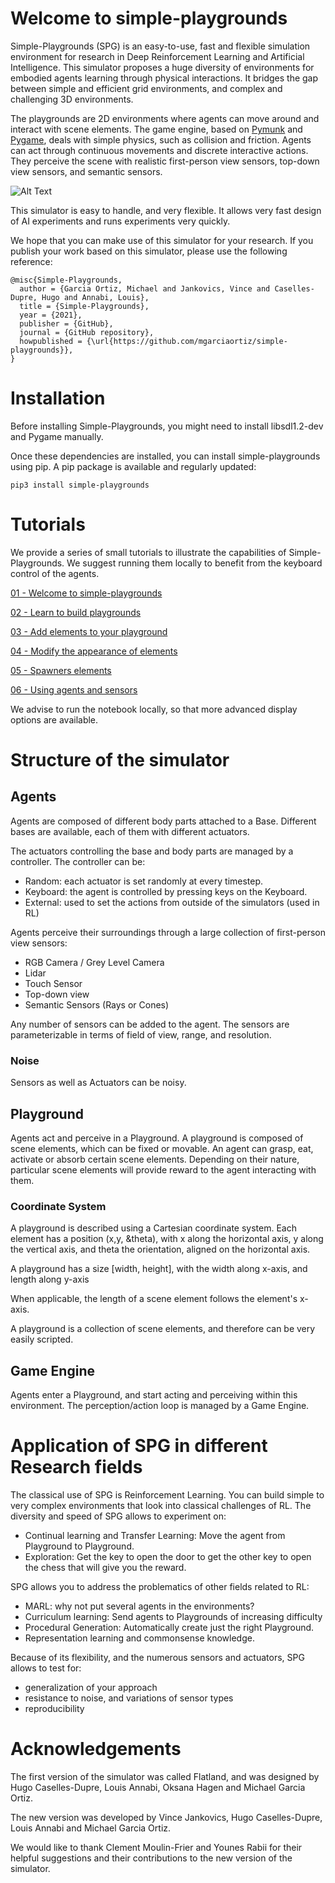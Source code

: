 # Welcome to simple-playgrounds

Simple-Playgrounds (SPG) is an easy-to-use, fast and flexible
simulation environment for research in Deep Reinforcement Learning and Artificial Intelligence.
This simulator proposes a huge diversity of environments for embodied agents learning
through physical interactions.
It bridges the gap between simple and efficient grid environments, and complex and challenging 3D environments.

The playgrounds are 2D environments where agents can move around and interact with scene elements.
The game engine, based on [Pymunk](http://www.pymunk.org) and [Pygame](https://www.pygame.org), deals with simple physics, such as collision and friction.
Agents can act through continuous movements and discrete interactive actions.
They perceive the scene with realistic first-person view sensors, top-down view sensors, and
semantic sensors.

![Alt Text](https://github.com/mgarciaortiz/simple-playgrounds/blob/master/assets/spg.gif)

This simulator is easy to handle, and very flexible. It allows very fast design of AI experiments
and runs experiments very quickly.

We hope that you can make use of this simulator for your research.
If you publish your work based on this simulator, please use the following reference:

```
@misc{Simple-Playgrounds,
  author = {Garcia Ortiz, Michael and Jankovics, Vince and Caselles-Dupre, Hugo and Annabi, Louis},
  title = {Simple-Playgrounds},
  year = {2021},
  publisher = {GitHub},
  journal = {GitHub repository},
  howpublished = {\url{https://github.com/mgarciaortiz/simple-playgrounds}},
}
```

# Installation

Before installing Simple-Playgrounds, you might need to install libsdl1.2-dev and Pygame manually.

Once these dependencies are installed, you can install simple-playgrounds using pip.
A pip package is available and regularly updated:

`pip3 install simple-playgrounds`

# Tutorials

We provide a series of small tutorials to illustrate the capabilities
of Simple-Playgrounds. We suggest running them locally to benefit from
the keyboard control of the agents.

[01 - Welcome to simple-playgrounds](https://github.com/mgarciaortiz/simple-playgrounds/blob/master/tutorials/jupyter/01_Intro.ipynb)

[02 - Learn to build playgrounds](https://github.com/mgarciaortiz/simple-playgrounds/blob/master/tutorials/jupyter/02_Playgrounds_and_positions.ipynb)

[03 - Add elements to your playground](https://github.com/mgarciaortiz/simple-playgrounds/blob/master/tutorials/jupyter/03_SceneElements.ipynb)

[04 - Modify the appearance of elements](https://github.com/mgarciaortiz/simple-playgrounds/blob/master/tutorials/jupyter/04_Textures.ipynb)

[05 - Spawners elements](https://github.com/mgarciaortiz/simple-playgrounds/blob/master/tutorials/jupyter/05_Spawners.ipynb)

[06 - Using agents and sensors](https://github.com/mgarciaortiz/simple-playgrounds/blob/master/tutorials/jupyter/06_Agents.ipynb)

We advise to run the notebook locally, so that more advanced display options are available.

# Structure of the simulator

## Agents

Agents are composed of different body parts attached to a Base.
Different bases are available, each of them with different actuators.

The actuators controlling the base and body parts are managed by a controller.
The controller can be:
- Random: each actuator is set randomly at every timestep.
- Keyboard: the agent is controlled by pressing keys on the Keyboard.
- External: used to set the actions from outside of the simulators (used in RL)

Agents perceive their surroundings through a large collection of first-person view sensors:
- RGB Camera / Grey Level Camera
- Lidar
- Touch Sensor
- Top-down view
- Semantic Sensors (Rays or Cones)

Any number of sensors can be added to the agent. The sensors are parameterizable in terms of
field of view, range, and resolution.

### Noise

Sensors as well as Actuators can be noisy.

## Playground

Agents act and perceive in a Playground.
A playground is composed of scene elements, which can be fixed or movable.
An agent can grasp, eat, activate or absorb certain scene elements.
Depending on their nature, particular scene elements will provide reward to the agent
interacting with them.

### Coordinate System

A playground is described using a Cartesian coordinate system.
Each element has a position (x,y, &theta),
with x along the horizontal axis, y along the vertical axis, and
theta the orientation, aligned on the horizontal axis.

A playground has a size [width, height], with the width along x-axis,
and length along y-axis

When applicable, the length of a scene element follows the element's x-axis.

A playground is a collection of scene elements, and therefore can be very easily scripted.

## Game Engine

Agents enter a Playground, and start acting and perceiving within this environment.
The perception/action loop is managed by a Game Engine.

# Application of SPG in different Research fields

The classical use of SPG is Reinforcement Learning. You can build simple to very complex environments
that look into classical challenges of RL.
The diversity and speed of SPG allows to experiment on:
- Continual learning and Transfer Learning: Move the agent from Playground to Playground.
- Exploration: Get the key to open the door to get the other key to open the chess that will give you the reward.

SPG allows you to address the problematics of other fields related to RL:
- MARL: why not put several agents in the environments?
- Curriculum learning: Send agents to Playgrounds of increasing difficulty
- Procedural Generation: Automatically create just the right Playground.
- Representation learning and commonsense knowledge.

Because of its flexibility, and the numerous sensors and actuators, SPG allows to test for:
- generalization of your approach
- resistance to noise, and variations of sensor types
- reproducibility

# Acknowledgements

The first version of the simulator was called Flatland, and was designed by
Hugo Caselles-Dupre, Louis Annabi, Oksana Hagen and Michael Garcia Ortiz.

The new version was developed by Vince Jankovics, Hugo Caselles-Dupre, Louis Annabi and Michael Garcia Ortiz.

We would like to thank Clement Moulin-Frier and Younes Rabii for their helpful
suggestions and their contributions to the new version of the simulator.

